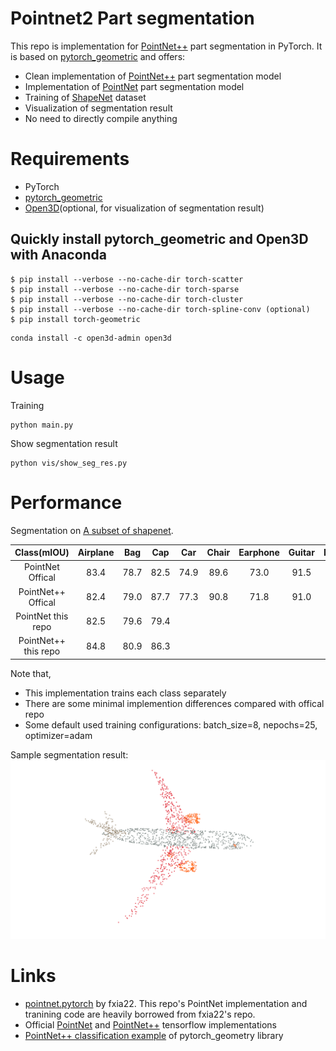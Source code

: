 # Pointnet2 Part segmentation
This repo is implementation for [PointNet++](https://arxiv.org/abs/1706.02413) part segmentation in PyTorch. It is based on [pytorch_geometric](https://github.com/rusty1s/pytorch_geometric) and offers:
 - Clean implementation of [PointNet++](https://arxiv.org/abs/1706.02413) part segmentation model
 - Implementation of [PointNet](https://arxiv.org/abs/1612.00593) part segmentation model
 - Training of [ShapeNet](http://web.stanford.edu/~ericyi/project_page/part_annotation/index.html) dataset
 - Visualization of segmentation result
 - No need to directly compile anything


# Requirements
- PyTorch
- [pytorch_geometric](https://github.com/rusty1s/pytorch_geometric)
- [Open3D](https://github.com/intel-isl/Open3D)(optional, for visualization of segmentation result)

## Quickly install pytorch_geometric and Open3D with Anaconda
```
$ pip install --verbose --no-cache-dir torch-scatter
$ pip install --verbose --no-cache-dir torch-sparse
$ pip install --verbose --no-cache-dir torch-cluster
$ pip install --verbose --no-cache-dir torch-spline-conv (optional)
$ pip install torch-geometric
```

```
conda install -c open3d-admin open3d
```

# Usage
Training
```
python main.py
```

Show segmentation result
```
python vis/show_seg_res.py
```

# Performance
Segmentation on  [A subset of shapenet](http://web.stanford.edu/~ericyi/project_page/part_annotation/index.html).

| Class(mIOU) |Airplane|Bag|Cap|Car|Chair|Earphone|Guitar|Knife|Lamp|Laptop|Motorbike|Mug|Pistol|Rocket|Skateboard|Table
| :---: | :---: | :---: | :---: | :---: | :---: | :---: | :---: | :---: | :---: | :---: | :---: | :---: | :---: | :---: | :---: | :---: | 
| PointNet Offical     | 83.4| 78.7| 82.5| 74.9 |89.6| 73.0| 91.5| 85.9| 80.8| 95.3| 65.2| 93.0| 81.2| 57.9| 72.8| 80.6| 
| PointNet++ Offical   | 82.4| 79.0| 87.7| 77.3 |90.8| 71.8| 91.0| 85.9| 83.7| 95.3| 71.6| 94.1| 81.3| 58.7| 76.4| 82.6| 
| PointNet this repo   | 82.5| 79.6| 79.4|  |  |  |  |  |  |  |  |  |  |  |  |  |
| PointNet++ this repo | 84.8| 80.9| 86.3|  |  |  |  |  |  |  |  |  |  |  |  |  |

Note that,
- This implementation trains each class separately
- There are some minimal implemention differences compared with offical repo
- Some default used training configurations: batch_size=8, nepochs=25, optimizer=adam


Sample segmentation result:
![segmentation_result](figs/segmentation_result.png)


# Links
-  [pointnet.pytorch](https://github.com/fxia22/pointnet.pytorch) by fxia22. This repo's PointNet implementation and tranining code are heavily borrowed from fxia22's repo.
- Official [PointNet](https://github.com/charlesq34/pointnet) and [PointNet++](https://github.com/charlesq34/pointnet2) tensorflow implementations
- [PointNet++ classification example](https://github.com/rusty1s/pytorch_geometric/blob/master/examples/pointnet%2B%2B.py) of pytorch_geometry library
